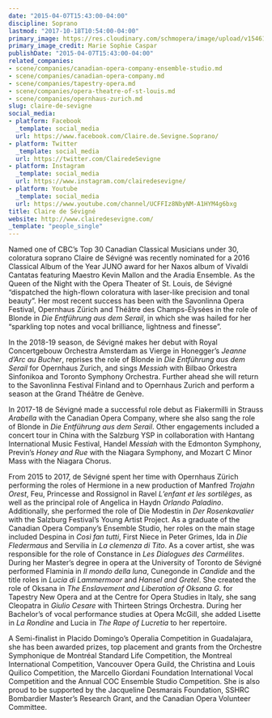 ```yaml
---
date: "2015-04-07T15:43:00-04:00"
discipline: Soprano
lastmod: "2017-10-18T10:54:00-04:00"
primary_image: https://res.cloudinary.com/schmopera/image/upload/v1546193605/media/2018/12/Claire37.jpg
primary_image_credit: Marie Sophie Caspar
publishDate: "2015-04-07T15:43:00-04:00"
related_companies:
- scene/companies/canadian-opera-company-ensemble-studio.md
- scene/companies/canadian-opera-company.md
- scene/companies/tapestry-opera.md
- scene/companies/opera-theatre-of-st-louis.md
- scene/companies/opernhaus-zurich.md
slug: claire-de-sevigne
social_media:
- platform: Facebook
  _template: social_media
  url: https://www.facebook.com/Claire.de.Sevigne.Soprano/
- platform: Twitter
  _template: social_media
  url: https://twitter.com/ClairedeSevigne
- platform: Instagram
  _template: social_media
  url: https://www.instagram.com/clairedesevigne/
- platform: Youtube
  _template: social_media
  url: https://www.youtube.com/channel/UCFFIz8NbyNM-A1HYM4g6bxg
title: Claire de Sévigné
website: http://www.clairedesevigne.com/
_template: "people_single"
---
```

Named one of CBC’s Top 30 Canadian Classical Musicians under 30, coloratura soprano Claire de Sévigné was recently nominated for a 2016 Classical Album of the Year JUNO award for her Naxos album of Vivaldi Cantatas featuring Maestro Kevin Mallon and the Aradia Ensemble. As the Queen of the Night with the Opera Theater of St. Louis, de Sévigné “dispatched the high-flown coloratura with laser-like precision and tonal beauty”. Her most recent success has been with the Savonlinna Opera Festival, Opernhaus Zürich and Théâtre des Champs-Élysées in the role of Blonde in _Die Entführung aus dem Serail_, in which she was hailed for her “sparkling top notes and vocal brilliance, lightness and finesse”.

In the 2018-19 season, de Sévigné makes her debut with Royal Concertgebouw Orchestra Amsterdam as Vierge in Honegger’s _Jeanne d’Arc au Bucher_, reprises the role of Blonde in _Die Entführung aus dem Serail_ for Opernhaus Zurich, and sings _Messiah_ with Bilbao Orkestra Sinfonikoa and Toronto Symphony Orchestra. Further ahead she will return to the Savonlinna Festival Finland and to Opernhaus Zurich and perform a season at the Grand Théâtre de Genève.

In 2017-18 de Sévigné made a successful role debut as Fiakermilli in Strauss _Arabella_ with the Canadian Opera Company, where she also sang the role of Blonde in _Die Entführung aus dem Serail_. Other engagements included a concert tour in China with the Salzburg YSP in collaboration with Hantang International Music Festival, Handel _Messiah_ with the Edmonton Symphony, Previn’s _Honey and Rue_ with the Niagara Symphony, and Mozart C Minor Mass with the Niagara Chorus.

From 2015 to 2017, de Sévigné spent her time with Opernhaus Zürich performing the roles of Hermione in a new production of Manfred _Trojahn Orest_, Feu, Princesse and Rossignol in Ravel _L’enfant et les sortilèges_, as well as the principal role of Angelica in Haydn _Orlando Paladino_. Additionally, she performed the role of Die Modestin in _Der Rosenkavalier_ with the Salzburg Festival’s Young Artist Project. As a graduate of the Canadian Opera Company’s Ensemble Studio, her roles on the main stage included Despina in _Così fan tutti_, First Niece in Peter Grimes, Ida in _Die Fledermaus_ and Servilia in _La clemenza di Tito_. As a cover artist, she was responsible for the role of Constance in _Les Dialogues des Carmélites_. During her Master’s degree in opera at the University of Toronto de Sévigné performed Flaminia in _Il mondo della luna_, Cunegonde in _Candide_ and the title roles in _Lucia di Lammermoor_ and _Hansel and Gretel_. She created the role of Oksana in _The Enslavement and Liberation of Oksana G._ for Tapestry New Opera and at the Centre for Opera Studies in Italy, she sang Cleopatra in _Giulio Cesare_ with Thirteen Strings Orchestra. During her Bachelor’s of vocal performance studies at Opera McGill, she added Lisette in _La Rondine_ and Lucia in _The Rape of Lucretia_ to her repertoire.

A Semi-finalist in Placido Domingo’s Operalia Competition in Guadalajara, she has been awarded prizes, top placement and grants from the Orchestre Symphonique de Montréal Standard Life Competition, the Montreal International Competition, Vancouver Opera Guild, the Christina and Louis Quilico Competition, the Marcello Giordani Foundation International Vocal Competition and the Annual COC Ensemble Studio Competition. She is also proud to be supported by the Jacqueline Desmarais Foundation, SSHRC Bombardier Master’s Research Grant, and the Canadian Opera Volunteer Committee.